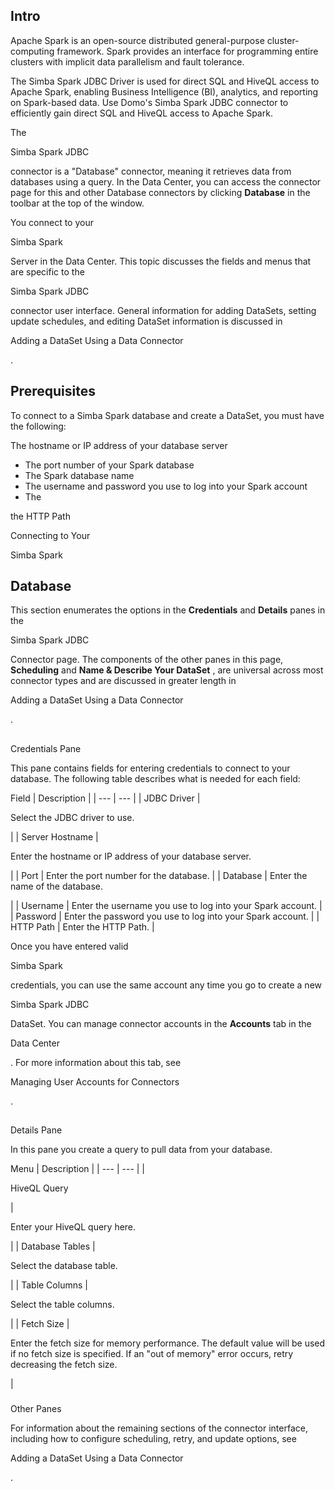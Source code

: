 

Intro
---------


 Apache Spark is an open-source distributed general-purpose cluster-computing framework. Spark provides an interface for programming entire clusters with implicit data parallelism and fault tolerance.


 The Simba Spark JDBC Driver is used for direct SQL and HiveQL access to Apache Spark, enabling Business Intelligence (BI), analytics, and reporting on Spark-based data. Use Domo's Simba Spark JDBC connector to efficiently gain direct SQL and HiveQL access to Apache Spark.

The

Simba Spark JDBC

connector is a "Database" connector, meaning it retrieves data from databases using a query. In the Data Center, you can access the connector page for this and other Database connectors by clicking
 **Database**
 in the toolbar at the top of the window.


 You connect to your

Simba Spark

Server in the Data Center. This topic discusses the fields and menus that are specific to the

Simba Spark JDBC

connector user interface. General information for adding DataSets, setting update schedules, and editing DataSet information is discussed in

Adding a DataSet Using a Data Connector

.


 Prerequisites
---------------

To connect to a Simba Spark database and create a DataSet, you must have the following:

 The hostname or IP address of your database server
* The port number of your Spark database
* The Spark database name
* The username and password you use to log into your Spark account
* The

the HTTP Path

Connecting to Your

Simba Spark

Database
-----------------------------------------------

This section enumerates the options in the
 **Credentials**
 and
 **Details**
 panes in the

Simba Spark JDBC

Connector page. The components of the other panes in this page,
 **Scheduling**
 and
 **Name & Describe Your DataSet**
 , are universal across most connector types and are discussed in greater length in

Adding a DataSet Using a Data Connector

.

##
 Credentials Pane

This pane contains fields for entering credentials to connect to your database. The following table describes what is needed for each field:


 Field
  |
 Description
  |
| --- | --- |
|
 JDBC Driver
  |

Select the JDBC driver to use.

|
|
 Server Hostname
  |

Enter the hostname or IP address of your database server.

|
|
 Port
  |
 Enter the port number for the database.
  |
|
 Database
  |
 Enter the name of the database.

|
|
 Username
  |
 Enter the username you use to log into your Spark account.
  |
|
 Password
  |
 Enter the password you use to log into your Spark account.
  |
|
 HTTP Path
  |
 Enter the HTTP Path.
  |

Once you have entered valid

Simba Spark

credentials, you can use the same account any time you go to create a new

Simba Spark JDBC

DataSet. You can manage connector accounts in the
 **Accounts**
 tab in the

Data Center

. For more information about this tab, see

Managing User Accounts for Connectors

.

##
 Details Pane

In this pane you create a query to pull data from your database.


 Menu
  |
 Description
  |
| --- | --- |
|

HiveQL Query

|

Enter your HiveQL query here.

|
|
 Database Tables
  |

Select the database table.

|
|
 Table Columns
  |

Select the table columns.

|
|
 Fetch Size
  |

Enter the fetch size for memory performance. The default value will be used if no fetch size is specified. If an "out of memory" error occurs, retry decreasing the fetch size.

|


###
 Other Panes

For information about the remaining sections of the connector interface, including how to configure scheduling, retry, and update options, see

Adding a DataSet Using a Data Connector

.

